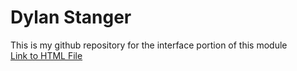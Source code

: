 # Dylan Stanger 
This is my github repository for the interface portion of this module  
[Link to HTML File](HTML)
